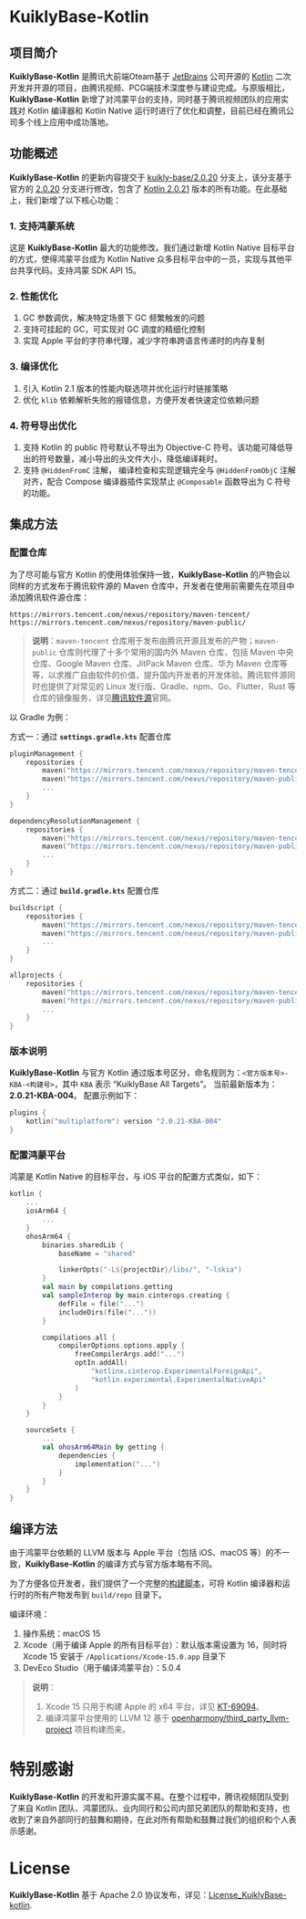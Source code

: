 # KuiklyBase-Kotlin

## 项目简介

**KuiklyBase-Kotlin** 是腾讯大前端Oteam基于 [JetBrains](https://www.jetbrains.com/zh-cn/) 公司开源的 [Kotlin](https://github.com/jetbrains/kotlin) 二次开发并开源的项目，由腾讯视频、PCG端技术深度参与建设完成。与原版相比，**KuiklyBase-Kotlin** 新增了对鸿蒙平台的支持，同时基于腾讯视频团队的应用实践对 Kotlin 编译器和 Kotlin Native 运行时进行了优化和调整，目前已经在腾讯公司多个线上应用中成功落地。

## 功能概述

**KuiklyBase-Kotlin** 的更新内容提交于 [kuikly-base/2.0.20](tree/kuikly-base/2.0.20) 分支上，该分支基于官方的 [2.0.20](tree/2.0.20) 分支进行修改，包含了 [Kotlin 2.0.21](https://github.com/JetBrains/kotlin/releases/tag/v2.0.21) 版本的所有功能。在此基础上，我们新增了以下核心功能：

### 1. 支持鸿蒙系统

这是 **KuiklyBase-Kotlin** 最大的功能修改。我们通过新增 Kotlin Native 目标平台的方式，使得鸿蒙平台成为 Kotlin Native 众多目标平台中的一员，实现与其他平台共享代码。支持鸿蒙 SDK API 15。

### 2. 性能优化

1. GC 参数调优，解决特定场景下 GC 频繁触发的问题
2. 支持可挂起的 GC，可实现对 GC 调度的精细化控制
3. 实现 Apple 平台的字符串代理，减少字符串跨语言传递时的内存复制

### 3. 编译优化

1. 引入 Kotlin 2.1 版本的性能内联选项并优化运行时链接策略
2. 优化 `klib` 依赖解析失败的报错信息，方便开发者快速定位依赖问题

### 4. 符号导出优化

1. 支持 Kotlin 的 public 符号默认不导出为 Objective-C 符号。该功能可降低导出的符号数量，减小导出的头文件大小，降低编译耗时。
2. 支持 `@HiddenFromC` 注解， 编译检查和实现逻辑完全与 `@HiddenFromObjC` 注解对齐，配合 Compose 编译器插件实现禁止 `@Composable` 函数导出为 C 符号的功能。  


## 集成方法

### 配置仓库

为了尽可能与官方 Kotlin 的使用体验保持一致，**KuiklyBase-Kotlin** 的产物会以同样的方式发布于腾讯软件源的 Maven 仓库中，开发者在使用前需要先在项目中添加腾讯软件源仓库：

```
https://mirrors.tencent.com/nexus/repository/maven-tencent/
https://mirrors.tencent.com/nexus/repository/maven-public/
```

>**说明**：`maven-tencent` 仓库用于发布由腾讯开源且发布的产物；`maven-public` 仓库则代理了十多个常用的国内外 Maven 仓库，包括 Maven 中央仓库、Google Maven 仓库、JitPack Maven 仓库、华为 Maven 仓库等等，以求推广自由软件的价值，提升国内开发者的开发体验。腾讯软件源同时也提供了对常见的 Linux 发行版、Gradle、npm、Go、Flutter、Rust 等仓库的镜像服务，详见[腾讯软件源](https://mirrors.tencent.com/)官网。

以 Gradle 为例：

方式一：通过 **`settings.gradle.kts`** 配置仓库

```kotlin
pluginManagement {
    repositories {
        maven("https://mirrors.tencent.com/nexus/repository/maven-tencent/")
        maven("https://mirrors.tencent.com/nexus/repository/maven-public/")
        ...
    }
}

dependencyResolutionManagement {
    repositories {
        maven("https://mirrors.tencent.com/nexus/repository/maven-tencent/")
        maven("https://mirrors.tencent.com/nexus/repository/maven-public/")
        ...
    }
}
```

方式二：通过 **`build.gradle.kts`** 配置仓库

```kotlin
buildscript {
    repositories {
        maven("https://mirrors.tencent.com/nexus/repository/maven-tencent/")
        maven("https://mirrors.tencent.com/nexus/repository/maven-public/")
        ...
    }
}

allprojects {
    repositories {
        maven("https://mirrors.tencent.com/nexus/repository/maven-tencent/")
        maven("https://mirrors.tencent.com/nexus/repository/maven-public/")
        ...
    }
}
```

### 版本说明

**KuiklyBase-Kotlin** 与官方 Kotlin 通过版本号区分，命名规则为：`<官方版本号>-KBA-<构建号>`，其中 `KBA` 表示 “KuiklyBase All Targets”。 当前最新版本为：**2.0.21-KBA-004**。 配置示例如下：

```kotlin
plugins {
    kotlin("multiplatform") version "2.0.21-KBA-004"
}
```

### 配置鸿蒙平台

鸿蒙是 Kotlin Native 的目标平台，与 iOS 平台的配置方式类似，如下：

```kotlin
kotlin {
    ...
    iosArm64 {
        ...
    }
    ohosArm64 {
        binaries.sharedLib {
            baseName = "shared"

            linkerOpts("-L${projectDir}/libs/", "-lskia")
        }
        val main by compilations.getting
        val sampleInterop by main.cinterops.creating {
            defFile = file("...")
            includeDirs(file("..."))
        }

        compilations.all {
            compilerOptions.options.apply {
                freeCompilerArgs.add("...")
                optIn.addAll(
                    "kotlinx.cinterop.ExperimentalForeignApi",
                    "kotlin.experimental.ExperimentalNativeApi"
                )
            }
        }
    }

    sourceSets {
        ...
        val ohosArm64Main by getting {
            dependencies {
                implementation("...")
            }
        }
    }
}
```

## 编译方法

由于鸿蒙平台依赖的 LLVM 版本与 Apple 平台（包括 iOS、macOS 等）的不一致，**KuiklyBase-Kotlin** 的编译方式与官方版本略有不同。

为了方便各位开发者，我们提供了一个完整的[构建脚本](scripts/kuikly-base/publish-local.sh)，可将 Kotlin 编译器和运行时的所有产物发布到 `build/repo` 目录下。

编译环境：

1. 操作系统：macOS 15
2. Xcode（用于编译 Apple 的所有目标平台）：默认版本需设置为 16，同时将 Xcode 15 安装于 `/Applications/Xcode-15.0.app` 目录下
3. DevEco Studio（用于编译鸿蒙平台）：5.0.4

>**说明**：
> 1. Xcode 15 只用于构建 Apple 的 x64 平台，详见 [KT-69094](https://youtrack.jetbrains.com/issue/KT-69094)。
> 2. 编译鸿蒙平台使用的 LLVM 12 基于 [openharmony/third_party_llvm-project](https://gitee.com/openharmony/third_party_llvm-project/commits/master-llvm12-backup) 项目构建而来。

# 特别感谢

**KuiklyBase-Kotlin** 的开发和开源实属不易。在整个过程中，腾讯视频团队受到了来自 Kotlin 团队、鸿蒙团队、业内同行和公司内部兄弟团队的帮助和支持，也收到了来自外部同行的鼓舞和期待，在此对所有帮助和鼓舞过我们的组织和个人表示感谢。

# License

**KuiklyBase-Kotlin** 基于 Apache 2.0 协议发布，详见：[License_KuiklyBase-kotlin](License_KuiklyBase-kotlin.txt). 

